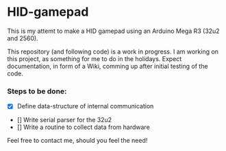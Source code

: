 # HID-gamepad
This is my attemt to make a HID gamepad using an Arduino Mega R3 (32u2 and 2560). 

This repository (and following code) is a work in progress. I am working on this project, as something for me to do in the holidays. Expect documentation, in form of a Wiki, comming up after initial testing of the code. 


### Steps to be done:

- [X] Define data-structure of internal communication
- [] Write serial parser for the 32u2
- [] Write a routine to collect data from hardware


Feel free to contact me, should you feel the need!
